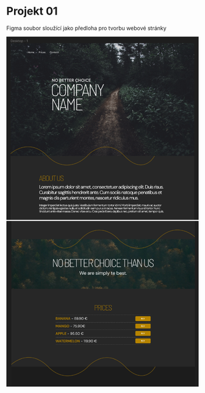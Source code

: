 # Projekt 01
Figma soubor sloužící jako předloha pro tvorbu webové stránky

![alt text](img-01.png)
![alt text](img-02.png)
